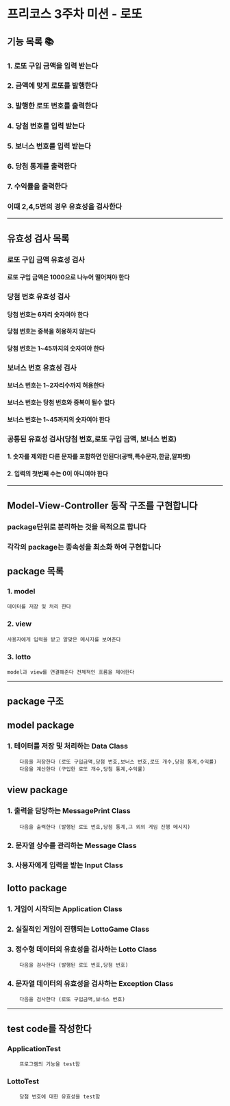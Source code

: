 #  프리코스 3주차 미션 - 로또

## 기능 목록 📚

### 1. 로또 구입 금액을 입력 받는다 
### 2. 금액에 맞게 로또를 발행한다
### 3. 발행한 로또 번호를 출력한다
### 4. 당첨 번호를 입력 받는다
### 5. 보너스 번호를 입력 받는다
### 6. 당첨 통계를 출력한다
### 7. 수익률을 출력한다 
### 이때 2,4,5번의 경우 유효성을 검사한다

---
## 유효성 검사 목록 
### 로또 구입 금액 유효성 검사 
#### 로또 구입 금액은 1000으로 나누어 떨어져야 한다
### 당첨 번호 유효성 검사 
#### 당첨 번호는 6자리 숫자여야 한다
#### 당첨 번호는 중복을 허용하지 않는다 
#### 당첨 번호는 1~45까지의 숫자여야 한다 
### 보너스 번호 유효성 검사
#### 보너스 번호는 1~2자리수까지 허용한다
#### 보너스 번호는 당첨 번호와 중복이 될수 없다
#### 보너스 번호는 1~45까지의 숫자여야 한다

### 공통된 유효성 검사(당첨 번호,로또 구입 금액, 보너스 번호)
#### 1. 숫자를 제외한 다른 문자를 포함하면 안된다(공백,특수문자,한글,알파벳)
#### 2. 입력의 첫번째 수는 0이 아니여야 한다


---
##  Model-View-Controller 동작 구조를 구현합니다
### package단위로 분리하는 것을 목적으로 합니다
### 각각의 package는 종속성을 최소화 하여 구현합니다

## package 목록 

### 1. model 
    데이터를 저장 및 처리 한다  
### 2. view 
    사용자에게 입력을 받고 알맞은 메시지를 보여준다
### 3. lotto
    model과 view를 연결해준다 전체적인 흐름을 제어한다
---

## package 구조

## model package
### 1. 테이터를 저장 및 처리하는 Data Class
        다음을 저장한다 (로또 구입금액,당첨 번호,보너스 번호,로또 개수,당첨 통계,수익률)
        다음을 계산한다 (구입한 로또 개수,당첨 통계,수익률)
## view package
### 1. 출력을 담당하는 MessagePrint Class
        다음을 출력한다 (발행된 로또 번호,당첨 통계,그 외의 게임 진행 메시지)
### 2. 문자열 상수를 관리하는 Message Class
### 3. 사용자에게 입력을 받는 Input Class
## lotto package
### 1. 게임이 시작되는 Application Class
### 2. 실질적인 게임이 진행되는 LottoGame Class
### 3. 정수형 데이터의 유효성을 검사하는 Lotto Class
        다음을 검사한다 (발행된 로또 번호,당첨 번호)
### 4. 문자열 데이터의 유효성을 검사하는 Exception Class
        다음을 검사한다 (로또 구입금액,보너스 번호)

---
## test code를 작성한다
### ApplicationTest 
        프로그램의 기능을 test함
### LottoTest
        당첨 번호에 대한 유효성을 test함 
        